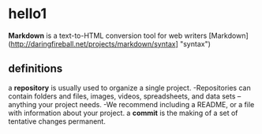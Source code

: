 # hello1
**Markdown** is a text-to-HTML conversion tool for web writers
[Markdown] (http://daringfireball.net/projects/markdown/syntax] "syntax")
## definitions
a **repository** is usually used to organize a single project. 
  -Repositories can contain folders and files, images, videos, spreadsheets, and data sets – anything your project needs. 
  -We recommend including a README, or a file with information about your project. 
a **commit** is the making of a set of tentative changes permanent.  
